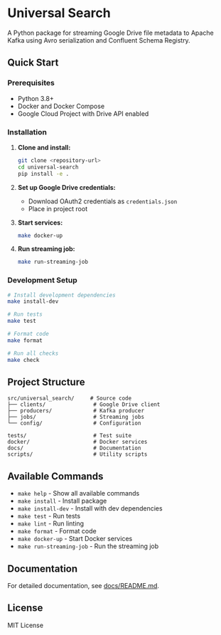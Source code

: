 # Universal Search

A Python package for streaming Google Drive file metadata to Apache Kafka using Avro serialization and Confluent Schema Registry.

## Quick Start

### Prerequisites

- Python 3.8+
- Docker and Docker Compose
- Google Cloud Project with Drive API enabled

### Installation

1. **Clone and install:**
   ```bash
   git clone <repository-url>
   cd universal-search
   pip install -e .
   ```

2. **Set up Google Drive credentials:**
   - Download OAuth2 credentials as `credentials.json`
   - Place in project root

3. **Start services:**
   ```bash
   make docker-up
   ```

4. **Run streaming job:**
   ```bash
   make run-streaming-job
   ```

### Development Setup

```bash
# Install development dependencies
make install-dev

# Run tests
make test

# Format code
make format

# Run all checks
make check
```

## Project Structure

```
src/universal_search/     # Source code
├── clients/               # Google Drive client
├── producers/             # Kafka producer
├── jobs/                  # Streaming jobs
└── config/                # Configuration

tests/                     # Test suite
docker/                    # Docker services
docs/                      # Documentation
scripts/                   # Utility scripts
```

## Available Commands

- `make help` - Show all available commands
- `make install` - Install package
- `make install-dev` - Install with dev dependencies
- `make test` - Run tests
- `make lint` - Run linting
- `make format` - Format code
- `make docker-up` - Start Docker services
- `make run-streaming-job` - Run the streaming job

## Documentation

For detailed documentation, see [docs/README.md](docs/README.md).

## License

MIT License